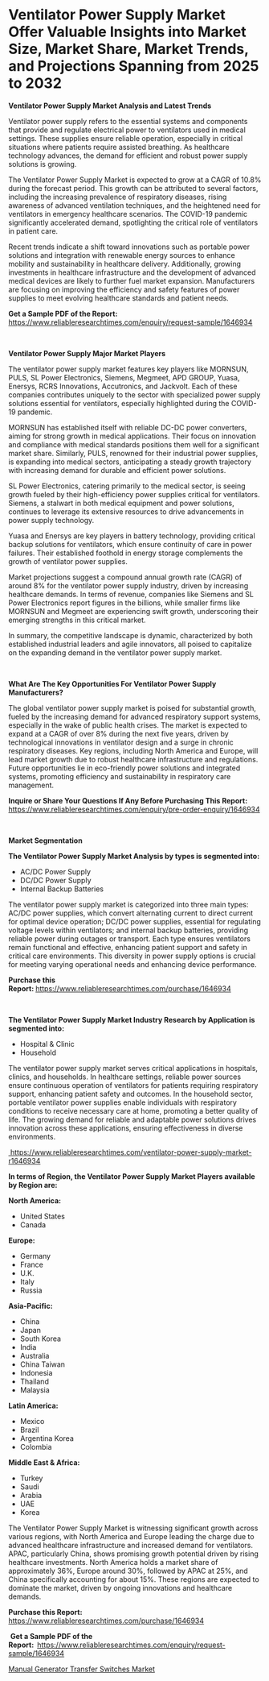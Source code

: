 <p><h1>Ventilator Power Supply Market Offer Valuable Insights into Market Size, Market Share, Market Trends, and Projections Spanning from 2025 to 2032</h1></p><p><strong>Ventilator Power Supply Market Analysis and Latest Trends</strong></p>
<p><p>Ventilator power supply refers to the essential systems and components that provide and regulate electrical power to ventilators used in medical settings. These supplies ensure reliable operation, especially in critical situations where patients require assisted breathing. As healthcare technology advances, the demand for efficient and robust power supply solutions is growing.</p><p>The Ventilator Power Supply Market is expected to grow at a CAGR of 10.8% during the forecast period. This growth can be attributed to several factors, including the increasing prevalence of respiratory diseases, rising awareness of advanced ventilation techniques, and the heightened need for ventilators in emergency healthcare scenarios. The COVID-19 pandemic significantly accelerated demand, spotlighting the critical role of ventilators in patient care.</p><p>Recent trends indicate a shift toward innovations such as portable power solutions and integration with renewable energy sources to enhance mobility and sustainability in healthcare delivery. Additionally, growing investments in healthcare infrastructure and the development of advanced medical devices are likely to further fuel market expansion. Manufacturers are focusing on improving the efficiency and safety features of power supplies to meet evolving healthcare standards and patient needs.</p></p>
<p><strong>Get a Sample PDF of the Report:&nbsp;</strong> <a href="https://www.reliableresearchtimes.com/enquiry/request-sample/1646934?utm_campaign=2116&utm_medium=2&utm_source=Github&utm_content=ia&utm_term=14022025&utm_id=ventilator-power-supply">https://www.reliableresearchtimes.com/enquiry/request-sample/1646934</a></p>
<p>&nbsp;</p>
<p><strong>Ventilator Power Supply Major Market Players</strong></p>
<p><p>The ventilator power supply market features key players like MORNSUN, PULS, SL Power Electronics, Siemens, Megmeet, APD GROUP, Yuasa, Enersys, RCRS Innovations, Accutronics, and Jackvolt. Each of these companies contributes uniquely to the sector with specialized power supply solutions essential for ventilators, especially highlighted during the COVID-19 pandemic.</p><p>MORNSUN has established itself with reliable DC-DC power converters, aiming for strong growth in medical applications. Their focus on innovation and compliance with medical standards positions them well for a significant market share. Similarly, PULS, renowned for their industrial power supplies, is expanding into medical sectors, anticipating a steady growth trajectory with increasing demand for durable and efficient power solutions.</p><p>SL Power Electronics, catering primarily to the medical sector, is seeing growth fueled by their high-efficiency power supplies critical for ventilators. Siemens, a stalwart in both medical equipment and power solutions, continues to leverage its extensive resources to drive advancements in power supply technology.</p><p>Yuasa and Enersys are key players in battery technology, providing critical backup solutions for ventilators, which ensure continuity of care in power failures. Their established foothold in energy storage complements the growth of ventilator power supplies.</p><p>Market projections suggest a compound annual growth rate (CAGR) of around 8% for the ventilator power supply industry, driven by increasing healthcare demands. In terms of revenue, companies like Siemens and SL Power Electronics report figures in the billions, while smaller firms like MORNSUN and Megmeet are experiencing swift growth, underscoring their emerging strengths in this critical market.</p><p>In summary, the competitive landscape is dynamic, characterized by both established industrial leaders and agile innovators, all poised to capitalize on the expanding demand in the ventilator power supply market.</p></p>
<p>&nbsp;</p>
<p><strong>What Are The Key Opportunities For Ventilator Power Supply Manufacturers?</strong></p>
<p><p>The global ventilator power supply market is poised for substantial growth, fueled by the increasing demand for advanced respiratory support systems, especially in the wake of public health crises. The market is expected to expand at a CAGR of over 8% during the next five years, driven by technological innovations in ventilator design and a surge in chronic respiratory diseases. Key regions, including North America and Europe, will lead market growth due to robust healthcare infrastructure and regulations. Future opportunities lie in eco-friendly power solutions and integrated systems, promoting efficiency and sustainability in respiratory care management.</p></p>
<p><strong>Inquire or Share Your Questions If Any Before Purchasing This Report:</strong> <a href="https://www.reliableresearchtimes.com/enquiry/pre-order-enquiry/1646934?utm_campaign=2116&utm_medium=2&utm_source=Github&utm_content=ia&utm_term=14022025&utm_id=ventilator-power-supply">https://www.reliableresearchtimes.com/enquiry/pre-order-enquiry/1646934</a></p>
<p>&nbsp;</p>
<p><strong>Market Segmentation</strong></p>
<p><strong>The Ventilator Power Supply Market Analysis by types is segmented into:</strong></p>
<p><ul><li>AC/DC Power Supply</li><li>DC/DC Power Supply</li><li>Internal Backup Batteries</li></ul></p>
<p><p>The ventilator power supply market is categorized into three main types: AC/DC power supplies, which convert alternating current to direct current for optimal device operation; DC/DC power supplies, essential for regulating voltage levels within ventilators; and internal backup batteries, providing reliable power during outages or transport. Each type ensures ventilators remain functional and effective, enhancing patient support and safety in critical care environments. This diversity in power supply options is crucial for meeting varying operational needs and enhancing device performance.</p></p>
<p><strong>Purchase this Report:&nbsp;</strong><a href="https://www.reliableresearchtimes.com/purchase/1646934?utm_campaign=2116&utm_medium=2&utm_source=Github&utm_content=ia&utm_term=14022025&utm_id=ventilator-power-supply">https://www.reliableresearchtimes.com/purchase/1646934</a></p>
<p>&nbsp;</p>
<p><strong>The Ventilator Power Supply Market Industry Research by Application is segmented into:</strong></p>
<p><ul><li>Hospital & Clinic</li><li>Household</li></ul></p>
<p><p>The ventilator power supply market serves critical applications in hospitals, clinics, and households. In healthcare settings, reliable power sources ensure continuous operation of ventilators for patients requiring respiratory support, enhancing patient safety and outcomes. In the household sector, portable ventilator power supplies enable individuals with respiratory conditions to receive necessary care at home, promoting a better quality of life. The growing demand for reliable and adaptable power solutions drives innovation across these applications, ensuring effectiveness in diverse environments.</p></p>
<p><a href="https://www.reliableresearchtimes.com/ventilator-power-supply-market-r1646934?utm_campaign=2116&utm_medium=2&utm_source=Github&utm_content=ia&utm_term=14022025&utm_id=ventilator-power-supply">&nbsp;https://www.reliableresearchtimes.com/ventilator-power-supply-market-r1646934</a></p>
<p><strong>In terms of Region, the Ventilator Power Supply Market Players available by Region are:</strong></p>
<p>
    <p> <strong> North America: </strong>
        <ul>
            <li>United States</li>
            <li>Canada</li>
        </ul>
        </p> 
    <p> <strong> Europe: </strong>
        <ul>
            <li>Germany</li>
            <li>France</li>
            <li>U.K.</li>
            <li>Italy</li>
            <li>Russia</li>
        </ul>
        </p> 
    <p> <strong> Asia-Pacific: </strong>
        <ul>
            <li>China</li>
            <li>Japan</li>
            <li>South Korea</li>
            <li>India</li>
            <li>Australia</li>
            <li>China Taiwan</li>
            <li>Indonesia</li>
            <li>Thailand</li>
            <li>Malaysia</li>
        </ul>
        </p> 
    <p> <strong> Latin America: </strong>
        <ul>
            <li>Mexico</li>
            <li>Brazil</li>
            <li>Argentina Korea</li>
            <li>Colombia</li>
        </ul>
        </p> 
    <p> <strong> Middle East & Africa: </strong>
        <ul>
            <li>Turkey</li>
            <li>Saudi</li>
            <li>Arabia</li>
            <li>UAE</li>
            <li>Korea</li>
        </ul>
    </p>
    </p>
<p><p>The Ventilator Power Supply Market is witnessing significant growth across various regions, with North America and Europe leading the charge due to advanced healthcare infrastructure and increased demand for ventilators. APAC, particularly China, shows promising growth potential driven by rising healthcare investments. North America holds a market share of approximately 36%, Europe around 30%, followed by APAC at 25%, and China specifically accounting for about 15%. These regions are expected to dominate the market, driven by ongoing innovations and healthcare demands.</p></p>
<p><strong>Purchase this Report: </strong><a href="https://www.reliableresearchtimes.com/purchase/1646934?utm_campaign=2116&utm_medium=2&utm_source=Github&utm_content=ia&utm_term=14022025&utm_id=ventilator-power-supply">https://www.reliableresearchtimes.com/purchase/1646934</a></p>
<p>&nbsp;<strong>Get a Sample PDF of the Report:&nbsp;&nbsp;</strong><a href="https://www.reliableresearchtimes.com/enquiry/request-sample/1646934?utm_campaign=2116&utm_medium=2&utm_source=Github&utm_content=ia&utm_term=14022025&utm_id=ventilator-power-supply">https://www.reliableresearchtimes.com/enquiry/request-sample/1646934</a></p>
<p><strong></strong></p>
<p><p><a href="https://github.com/arionmp/Market-Research-Report-List-5/blob/main/manual-generator-transfer-switches-market.md?utm_campaign=2116&utm_medium=2&utm_source=Github&utm_content=ia&utm_term=14022025&utm_id=ventilator-power-supply">Manual Generator Transfer Switches Market</a></p></p>